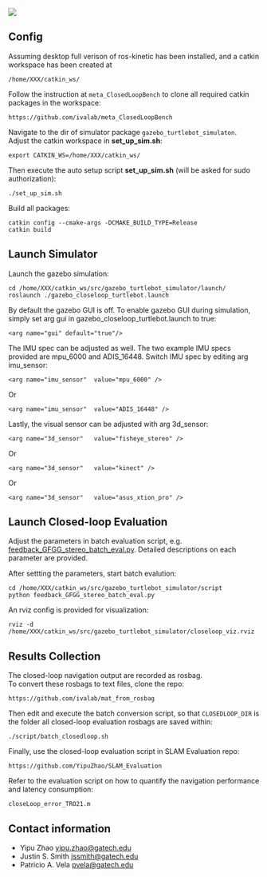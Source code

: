 ![](https://github.com/ivalab/demo_gif/blob/master/closedloop_demo.gif)


## Config

Assuming desktop full verison of ros-kinetic has been installed, and a catkin workspace has been created at 

	/home/XXX/catkin_ws/

Follow the instruction at `meta_ClosedLoopBench` to clone all required catkin packages in the workspace:

	https://github.com/ivalab/meta_ClosedLoopBench

Navigate to the dir of simulator package `gazebo_turtlebot_simulaton`.  Adjust the catkin workspace in __set_up_sim.sh__:

	export CATKIN_WS=/home/XXX/catkin_ws/

Then execute the auto setup script __set_up_sim.sh__ (will be asked for sudo authorization):

	./set_up_sim.sh

Build all packages:

	catkin config --cmake-args -DCMAKE_BUILD_TYPE=Release
	catkin build

## Launch Simulator

Launch the gazebo simulation:

	cd /home/XXX/catkin_ws/src/gazebo_turtlebot_simulator/launch/ 
	roslaunch ./gazebo_closeloop_turtlebot.launch


By default the gazebo GUI is off. To enable gazebo GUI during simulation, simply set arg gui in gazebo_closeloop_turtlebot.launch to true:

	<arg name="gui" default="true"/>

The IMU spec can be adjusted as well.  The two example IMU specs provided are mpu_6000 and ADIS_16448. Switch IMU spec by editing arg imu_sensor:

	<arg name="imu_sensor"  value="mpu_6000" />

Or

	<arg name="imu_sensor"  value="ADIS_16448" />

Lastly, the visual sensor can be adjusted with arg 3d_sensor:

	<arg name="3d_sensor"   value="fisheye_stereo" />

Or

	<arg name="3d_sensor"   value="kinect" />

Or

	<arg name="3d_sensor"   value="asus_xtion_pro" />

## Launch Closed-loop Evaluation

Adjust the parameters in batch evaluation script, e.g. [feedback_GFGG_stereo_batch_eval.py](https://github.com/ivalab/gazebo_turtlebot_simulator/blob/master/script/feedback_GFGG_stereo_batch_eval.py).  Detailed descriptions on each parameter are provided.

After settting the parameters, start batch evalution:

	cd /home/XXX/catkin_ws/src/gazebo_turtlebot_simulator/script 
	python feedback_GFGG_stereo_batch_eval.py

An rviz config is provided for visualization:

	rviz -d /home/XXX/catkin_ws/src/gazebo_turtlebot_simulator/closeloop_viz.rviz	

## Results Collection

The closed-loop navigation output are recorded as rosbag.  
To convert these rosbags to text files, clone the repo: 

	https://github.com/ivalab/mat_from_rosbag

Then edit and execute the batch conversion script, so that `CLOSEDLOOP_DIR` is the folder all closed-loop evaluation rosbags are saved within:
	
	./script/batch_closedloop.sh

Finally, use the closed-loop evaluation script in SLAM Evaluation repo:

	https://github.com/YipuZhao/SLAM_Evaluation

Refer to the evaluation script on how to quantify the navigation performance and latency consumption:

	closeLoop_error_TRO21.m

## Contact information

- Yipu Zhao		yipu.zhao@gatech.edu
- Justin S. Smith	jssmith@gatech.edu
- Patricio A. Vela	pvela@gatech.edu
